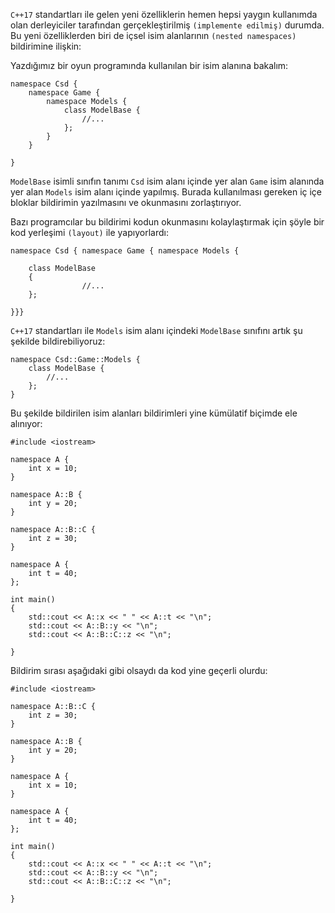 `C++17` standartları ile gelen yeni özelliklerin hemen hepsi yaygın kullanımda olan derleyiciler tarafından gerçekleştirilmiş `(implemente edilmiş)` durumda. 
Bu yeni özelliklerden biri de içsel isim alanlarının `(nested namespaces)` bildirimine ilişkin:

Yazdığımız bir oyun programında kullanılan bir isim alanına bakalım:

```
namespace Csd {
	namespace Game {
		namespace Models {
			class ModelBase {
				//...
			};
		}
	}

}
```

`ModelBase` isimli sınıfın tanımı `Csd` isim alanı içinde yer alan `Game` isim alanında yer alan `Models` isim alanı içinde yapılmış. 
Burada kullanılması gereken iç içe bloklar bildirimin yazılmasını ve okunmasını zorlaştırıyor.

Bazı programcılar bu bildirimi kodun okunmasını kolaylaştırmak için şöyle bir kod yerleşimi `(layout)` ile yapıyorlardı:

```
namespace Csd { namespace Game { namespace Models {

	class ModelBase
	{
                //...
	};

}}}
```

`C++17` standartları ile `Models` isim alanı içindeki `ModelBase` sınıfını artık şu şekilde bildirebiliyoruz:

```
namespace Csd::Game::Models {
	class ModelBase {
		//...
	};
}
```

Bu şekilde bildirilen isim alanları bildirimleri yine kümülatif biçimde ele alınıyor:

```
#include <iostream>

namespace A {
	int x = 10;
}

namespace A::B {
	int y = 20;
}

namespace A::B::C {
	int z = 30;
}

namespace A {
	int t = 40;
};

int main()
{
	std::cout << A::x << " " << A::t << "\n";
	std::cout << A::B::y << "\n";
	std::cout << A::B::C::z << "\n";

}
```

Bildirim sırası aşağıdaki gibi olsaydı da kod yine geçerli olurdu:

```
#include <iostream>

namespace A::B::C {
	int z = 30;
}

namespace A::B {
	int y = 20;
}

namespace A {
	int x = 10;
}

namespace A {
	int t = 40;
};

int main()
{
	std::cout << A::x << " " << A::t << "\n";
	std::cout << A::B::y << "\n";
	std::cout << A::B::C::z << "\n";

}
```

